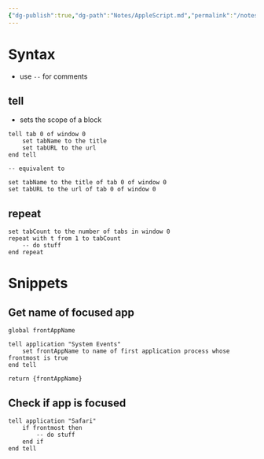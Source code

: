 ```yaml
---
{"dg-publish":true,"dg-path":"Notes/AppleScript.md","permalink":"/notes/apple-script/","tags":["language/applescript"]}
---
```



# Syntax

- use `--` for comments

## tell

- sets the scope of a block

```applescript
tell tab 0 of window 0
    set tabName to the title
    set tabURL to the url
end tell

-- equivalent to

set tabName to the title of tab 0 of window 0
set tabURL to the url of tab 0 of window 0
```

## repeat

```applescript
set tabCount to the number of tabs in window 0
repeat with t from 1 to tabCount
    -- do stuff
end repeat
```

# Snippets

## Get name of focused app

```applescript
global frontAppName

tell application "System Events"
    set frontAppName to name of first application process whose frontmost is true
end tell

return {frontAppName}
```

## Check if app is focused

```applescript
tell application "Safari"
    if frontmost then
        -- do stuff
    end if
end tell
```
